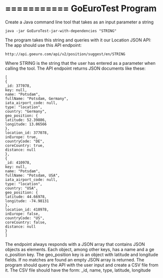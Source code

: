===========
GoEuroTest Program
===========

Create a Java command line tool that takes as an input parameter a string
```
java -jar GoEuroTest-jar-with-dependencies "STRING"
```
The program takes this string and queries with it our Location JSON API:
The app should use this API endpoint:
```
http://api.goeuro.com/api/v2/position/suggest/en/STRING
```
Where STRING is the string that the user has entered as a parameter when calling the tool.
The API endpoint returns JSON documents like these:

```
[
{
_id: 377078,
key: null,
name: "Potsdam",
fullName: "Potsdam, Germany",
iata_airport_code: null,
type: "location",
country: "Germany",
geo_position: {
latitude: 52.39886,
longitude: 13.06566
},
location_id: 377078,
inEurope: true,
countryCode: "DE",
coreCountry: true,
distance: null
},
{
_id: 410978,
key: null,
name: "Potsdam",
fullName: "Potsdam, USA",
iata_airport_code: null,
type: "location",
country: "USA",
geo_position: {
latitude: 44.66978,
longitude: -74.98131
},
location_id: 410978,
inEurope: false,
countryCode: "US",
coreCountry: false,
distance: null
}
]
```

The endpoint always responds with a JSON array that contains JSON objects as elements. Each object, among other keys, has a name and a ge
o_position key. The geo_position key is an object with latitude and longitude fields.
If no matches are found an empty JSON array is returned.
The program should query the API with the user input and create a CSV file from it. The CSV file should have the form: _id, name, type, latitude,
longitude